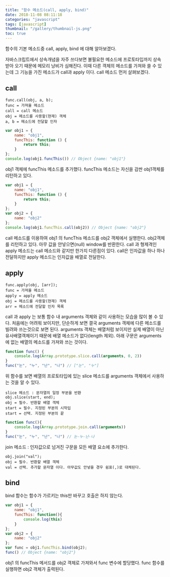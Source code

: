 ```yaml
---
title: "함수 메소드(call, apply, bind)"
date: 2018-11-08 08:11:18
categories: "javascript"
tags: [javascript]
thumbnail: "/gallery/thumbnail-js.png"
toc: true
---
```


함수의 기본 메소드중 call, apply, bind 에 대해 알아보겠다.

자바스크립트에서 상속개념을 자주 쓰다보면 불필요한 메소드에 프로토타입까지 상속받아 오기 때문에 메모리 낭비가 심해진다. 이때 다른 객체의 메소드를 가져와 쓸 수 있는데 그 기능을 가진 메소드가 call과 apply 이다. call 메소드 먼저 살펴보겠다.

<!-- more -->

## call

```
func.call(obj, a, b);
func = 가져올 메소드
call = call 메소드
obj = 메소드를 사용할(현재) 객체
a, b = 메소드에 전달할 인자
```

```javascript
var obj1 = {
    name: "obj1",
    funcThis: function () {
        return this;
    }
};
console.log(obj1.funcThis()) // Object {name: "obj1"}
```

obj1 객체에 funcThis 메소드를 추가했다. funcThis 메소드는 자신을 감싼 obj1객체를 리턴하고 있다.

```javascript
var obj1 = {
    name: "obj1",
    funcThis: function () {
        return this;
    }
};
var obj2 = {
    name: "obj2"
};
console.log(obj1.funcThis.call(obj2)) // Object {name: "obj2"}
```

call 메소드를 이용하여 obj1 의 funcThis 메소드를 obj2 객체에서 실행한다. obj2객체를 리턴하고 있다. 아무 값을 안넣으면(null) window를 반환한다. call 과 형제격인 apply 메소드는 call 메소드와 같지만 한가지 다른점이 있다. call은 인자값을 하나 하나 전달하지만 apply 메소드는 인자값을 배열로 전달한다.

## apply

```
func.apply(obj, [arr]);
func = 가져올 메소드
apply = apply 메소드
obj = 메소드를 사용할(현재) 객체
arr = 메소드에 전달할 인자 목록
```

call 과 apply 는 보통 함수 내 arguments 객체와 같이 사용하는 모습을 많이 볼 수 있다. 처음에는 어려워 보이지만, 단순하게 보면 결국 arguments 객체에 다른 메소드를 빌려와 쓰는것으로 보면 된다. arguments 객체는 배열처럼 보이지만 실제 배열이 아닌 유사배열객체이기 때문에 배열 메소드가 없다(length 제외). 아래 구문은 arguments에 없는 배열의 메소드를 가져와 쓰는 것이다.

```javascript
function func() {
    console.log(Array.prototype.slice.call(arguments, 0, 2))
}
func("눈", "누", "난", "나") // ["눈", "누"]
```

위 함수를 보면 배열의 프로토타입에 있는 slice 메소드를 arguments 객체에서 사용하는 것을 알 수 있다.

```
slice 메소드 : 문자열의 일정 부분을 반환
obj.slice(start, end);
obj = 필수. 반환할 배열 객체
start = 필수. 지정된 부분의 시작입
start = 선택. 지정된 부분의 끝
```

```javascript
function func(){
    console.log(Array.prototype.join.call(arguments))
}
func("눈", "누", "난", "나") // 눈-누-난-나
```

join 메소드 : 인자값으로 넘겨진 구문을 모든 배열 요소에 추가한다.

```
obj.join("val");
obj = 필수. 반환할 배열 객체
val = 선택. 추가할 문자열 이다. 아무값도 안넣을 경우 쉼표(,)로 대체된다.
```

## bind

bind 함수는 함수가 가르키는 this만 바꾸고 호출은 하지 않는다.

```javascript
var obj1 = {
    name: "obj1",
    funcThis: function(){
        console.log(this)
    }
};
var obj2 = {
    name: "obj2"
};
var func = obj1.funcThis.bind(obj2);
func() // Object {name: "obj2"}
```

obj1 의 funcThis 메서드를 obj2 객체로 가져와서 func 변수에 할당했다. func 함수를 실행하면 obj2 객체가 출력된다.

